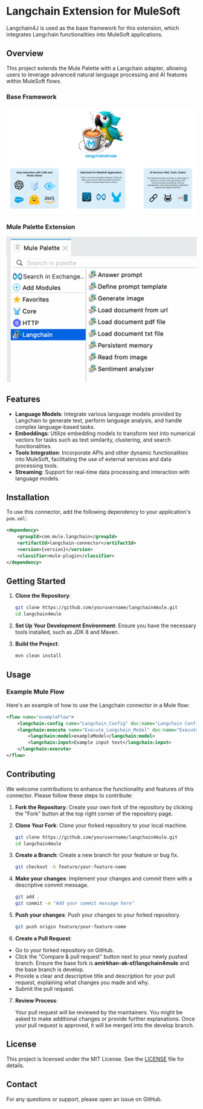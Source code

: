 # Langchain Extension for MuleSoft

Langchain4J is used as the base framework for this extension, which integrates Langchain functionalities into MuleSoft applications.

## Overview

This project extends the Mule Palette with a Langchain adapter, allowing users to leverage advanced natural language processing and AI features within MuleSoft flows.

### Base Framework

![Base Framework](assets/connector_overview.png)

### Mule Palette Extension

![Palette](assets/connector_operations.png)

## Features

- **Language Models**: Integrate various language models provided by Langchain to generate text, perform language analysis, and handle complex language-based tasks.
- **Embeddings**: Utilize embedding models to transform text into numerical vectors for tasks such as text similarity, clustering, and search functionalities.
- **Tools Integration**: Incorporate APIs and other dynamic functionalities into MuleSoft, facilitating the use of external services and data processing tools.
- **Streaming**: Support for real-time data processing and interaction with language models.

## Installation

To use this connector, add the following dependency to your application's `pom.xml`:

```xml
<dependency>
    <groupId>com.mule.langchain</groupId>
    <artifactId>langchain-connector</artifactId>
    <version>{version}</version>
    <classifier>mule-plugin</classifier>
</dependency>
```

## Getting Started

1. **Clone the Repository**:

   ```bash
   git clone https://github.com/yourusername/langchain4mule.git
   cd langchain4mule
   ```

2. **Set Up Your Development Environment**:
   Ensure you have the necessary tools installed, such as JDK 8 and Maven.

3. **Build the Project**:
   ```bash
   mvn clean install
   ```

## Usage

### Example Mule Flow

Here's an example of how to use the Langchain connector in a Mule flow:

```xml
<flow name="exampleFlow">
    <langchain:config name="Langchain_Config" doc:name="Langchain Config"/>
    <langchain:execute name="Execute_Langchain_Model" doc:name="Execute Langchain Model">
        <langchain:model>exampleModel</langchain:model>
        <langchain:input>Example input text</langchain:input>
    </langchain:execute>
</flow>
```

## Contributing

We welcome contributions to enhance the functionality and features of this connector. Please follow these steps to contribute:

1. **Fork the Repository**: Create your own fork of the repository by clicking the "Fork" button at the top right corner of the repository page.

2. **Clone Your Fork**: Clone your forked repository to your local machine.
   ```bash
   git clone https://github.com/yourusername/langchain4mule.git
   cd langchain4mule
   ```
3. **Create a Branch**: Create a new branch for your feature or bug fix.
   ```bash
   git checkout -b feature/your-feature-name
   ```
4. **Make your changes**: Implement your changes and commit them with a descriptive commit message.
   ```bash
   git add .
   git commit -m "Add your commit message here"
   ```
5. **Push your changes**: Push your changes to your forked repository.
   ```bash
   git push origin feature/your-feature-name
   ```
6. **Create a Pull Request**:

- Go to your forked repository on GitHub.
- Click the "Compare & pull request" button next to your newly pushed branch.
  Ensure the base fork is **amirkhan-ak-sf/langchain4mule** and the base branch is develop.
- Provide a clear and descriptive title and description for your pull request, explaining what changes you made and why.
- Submit the pull request.

7. **Review Process**:

   Your pull request will be reviewed by the maintainers. You might be asked to make additional changes or provide further explanations.
   Once your pull request is approved, it will be merged into the develop branch.

## License

This project is licensed under the MIT License. See the [LICENSE](LICENSE) file for details.

## Contact

For any questions or support, please open an issue on GitHub.
